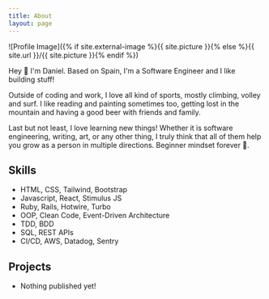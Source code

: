```yaml
---
title: About
layout: page
---
```

![Profile Image]({% if site.external-image %}{{ site.picture }}{% else %}{{ site.url }}/{{ site.picture }}{% endif %})

<p>Hey 👋 I'm Daniel. Based on Spain, I'm a Software Engineer and I like building stuff!</p>

<p>Outside of coding and work, I love all kind of sports, mostly climbing, volley and surf. I like reading and painting sometimes too, getting lost in the mountain and having a good beer with friends and family.</p>

<p>Last but not least, I love learning new things! Whether it is software engineering, writing, art, or any other thing, I truly think that all of them help you grow as a person in multiple directions. Beginner mindset forever 💪.</p>

<h2>Skills</h2>

<ul class="skill-list">
	<li>HTML, CSS, Tailwind, Bootstrap</li>
	<li>Javascript, React, Stimulus JS</li>
	<li>Ruby, Rails, Hotwire, Turbo</li>
	<li>OOP, Clean Code, Event-Driven Architecture</li>
	<li>TDD, BDD</li>
	<li>SQL, REST APIs</li>
	<li>CI/CD, AWS, Datadog, Sentry</li>
</ul>

<h2>Projects</h2>

<ul>
	<li>Nothing published yet!</li>
</ul>
